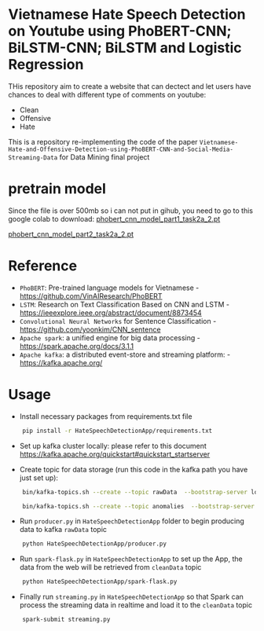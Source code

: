 # Vietnamese Hate Speech Detection on Youtube using PhoBERT-CNN; BiLSTM-CNN; BiLSTM and Logistic Regression
THis repository aim to create a website that can dectect and let users have chances to deal with different type of comments on youtube:
- Clean
- Offensive
- Hate

This is a repository re-implementing the code of the paper ```Vietnamese-Hate-and-Offensive-Detection-using-PhoBERT-CNN-and-Social-Media-Streaming-Data```  for Data Mining final project

# pretrain model
Since the file is over 500mb so i can not put in gihub, you need to go to this google colab to download:
[phobert_cnn_model_part1_task2a_2.pt](https://drive.google.com/file/d/14W-JeIy6ZpO6UytWAa1p9LKWuudPHd_f/view?fbclid=IwAR1QXChK2rYCK1u9KTipD3QyeecsdFh4RdOZuVqKA-81P5XtW4XMumE3gdM)

[phobert_cnn_model_part2_task2a_2.pt](https://drive.google.com/file/d/13IV3v-YjXgrtNWx-EzNUDEVmwBnb9uK3/view?fbclid=IwAR3qaFzsCgIKicv8NQyQiEHIwHY-ivMxIfm0C0Op-ru2MeAF0l8Ki_RKNrA)

# Reference
- ```PhoBERT```: Pre-trained language models for Vietnamese - https://github.com/VinAIResearch/PhoBERT
- ```LSTM```: Research on Text Classification Based on CNN and LSTM - https://ieeexplore.ieee.org/abstract/document/8873454
- ```Convolutional Neural Networks``` for Sentence Classification - https://github.com/yoonkim/CNN_sentence
- ```Apache spark```: a unified engine for big data processing - https://spark.apache.org/docs/3.1.1
- ```Apache kafka```: a distributed event-store and streaming platform: - https://kafka.apache.org/

<!-- # Project architecture
![Alt text](imgs/architecture.png)

# Model architecture
![Alt text](imgs/model.png) -->

# Usage
- Install necessary packages from requirements.txt file
```bash
    pip install -r HateSpeechDetectionApp/requirements.txt
```

- Set up kafka cluster locally: please refer to this document https://kafka.apache.org/quickstart#quickstart_startserver

- Create topic for data storage (run this code in the kafka path you have just set up): 
```bash
    bin/kafka-topics.sh --create --topic rawData  --bootstrap-server localhost:9092

    bin/kafka-topics.sh --create --topic anomalies  --bootstrap-server localhost:9092
```

- Run ```producer.py``` in ```HateSpeechDetectionApp``` folder to begin producing data to kafka ```rawData``` topic
```bash
    python HateSpeechDetectionApp/producer.py
```

- Run ```spark-flask.py``` in ```HateSpeechDetectionApp``` to set up the App, the data from the web will be retrieved from ```cleanData``` topic
```bash
    python HateSpeechDetectionApp/spark-flask.py
```

- Finally run ```streaming.py``` in ```HateSpeechDetectionApp``` so that Spark can process the streaming data in realtime and load it to the ```cleanData``` topic
```bash
    spark-submit streaming.py
```



<!-- # Evaluation on test dataset
| Metric | Precision | Recall | F1-score | Support |
|---|---|---|---|---|
| 0 | 0.9284 | 0.9261 | 0.9273 | 5562 |
| 1 | 0.4189 | 0.3932 | 0.4057 | 473 |
| 2 | 0.5218 | 0.5566 | 0.5386 | 645 |
| Accuracy | | | 0.8527 | 6680 |
| Macro Avg | 0.6231 | 0.6253 | 0.6239 | 6680 |
| Weighted Avg | 0.8531 | 0.8527 | 0.8528 | 6680 |

# Compare with other studies
![Alt text](imgs/compare.png)
- Outperfrom other approachs related to VietNamese Hate Speech Detection -->
